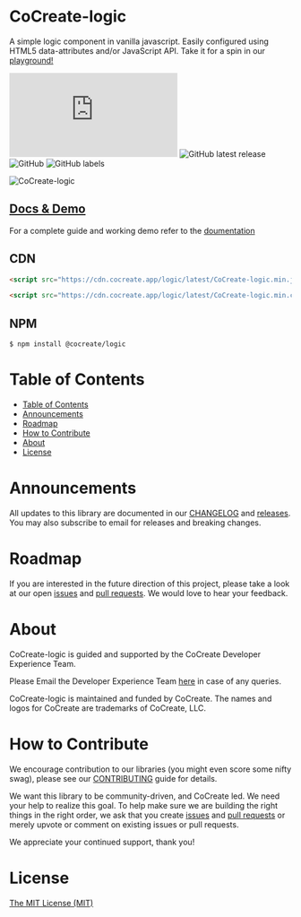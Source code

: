 # CoCreate-logic

A simple logic component in vanilla javascript. Easily configured using HTML5 data-attributes and/or JavaScript API. Take it for a spin in our [playground!](https://cocreate.app/docs/logic)

![GitHub file size in bytes](https://img.shields.io/github/size/CoCreate-app/CoCreate-logic/dist/CoCreate-logic.min.js?label=minified%20size&style=for-the-badge)
![GitHub latest release](https://img.shields.io/github/v/release/CoCreate-app/CoCreate-logic?style=for-the-badge)
![GitHub](https://img.shields.io/github/license/CoCreate-app/CoCreate-logic?style=for-the-badge)
![GitHub labels](https://img.shields.io/github/labels/CoCreate-app/CoCreate-logic/help%20wanted?style=for-the-badge)

![CoCreate-logic](https://cdn.cocreate.app/docs/CoCreate-logic.gif)

## [Docs & Demo](https://cocreate.app/docs/clone)

For a complete guide and working demo refer to the [doumentation](https://cocreate.app/docs/logic)

## CDN

```html
<script src="https://cdn.cocreate.app/logic/latest/CoCreate-logic.min.js"></script>
```

```html
<script src="https://cdn.cocreate.app/logic/latest/CoCreate-logic.min.css"></script>
```

## NPM

```shell
$ npm install @cocreate/logic
```

# Table of Contents

- [Table of Contents](#table-of-contents)
- [Announcements](#announcements)
- [Roadmap](#roadmap)
- [How to Contribute](#how-to-contribute)
- [About](#about)
- [License](#license)

<a name="announcements"></a>

# Announcements

All updates to this library are documented in our [CHANGELOG](https://github.com/CoCreate-app/CoCreate-logic/blob/master/CHANGELOG.md) and [releases](https://github.com/CoCreate-app/CoCreate-logic/releases). You may also subscribe to email for releases and breaking changes.

<a name="roadmap"></a>

# Roadmap

If you are interested in the future direction of this project, please take a look at our open [issues](https://github.com/CoCreate-app/CoCreate-logic/issues) and [pull requests](https://github.com/CoCreate-app/CoCreate-logic/pulls). We would love to hear your feedback.

<a name="about"></a>

# About

CoCreate-logic is guided and supported by the CoCreate Developer Experience Team.

Please Email the Developer Experience Team [here](mailto:develop@cocreate.app) in case of any queries.

CoCreate-logic is maintained and funded by CoCreate. The names and logos for CoCreate are trademarks of CoCreate, LLC.

<a name="contribute"></a>

# How to Contribute

We encourage contribution to our libraries (you might even score some nifty swag), please see our [CONTRIBUTING](https://github.com/CoCreate-app/CoCreate-logic/blob/master/CONTRIBUTING.md) guide for details.

We want this library to be community-driven, and CoCreate led. We need your help to realize this goal. To help make sure we are building the right things in the right order, we ask that you create [issues](https://github.com/CoCreate-app/CoCreate-logic/issues) and [pull requests](https://github.com/CoCreate-app/CoCreate-logic/pulls) or merely upvote or comment on existing issues or pull requests.

We appreciate your continued support, thank you!

# License

[The MIT License (MIT)](https://github.com/CoCreate-app/CoCreate-logic/blob/master/LICENSE)
